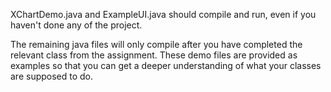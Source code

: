 XChartDemo.java and ExampleUI.java should compile and run, even if you haven't done any of the project.

The remaining java files will only compile after you have completed the relevant class from the assignment. These demo files are provided as examples so that you can get a deeper understanding of what your classes are supposed to do.

